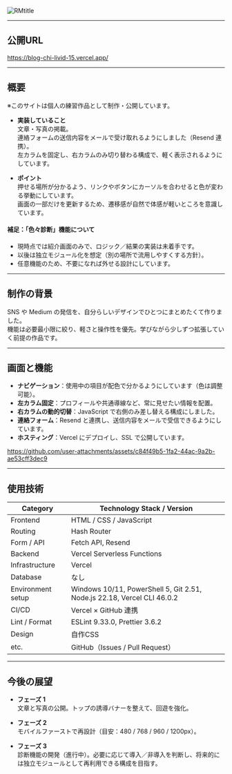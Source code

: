 
![RMtitle](https://github.com/user-attachments/assets/b4f4255c-c6e7-4b14-8763-299357197f23)

---

## 公開URL

https://blog-chi-livid-15.vercel.app/

---

## 概要

※このサイトは個人の練習作品として制作・公開しています。

- **実装していること**  
  文章・写真の掲載。  
  連絡フォームの送信内容をメールで受け取れるようにしました（Resend 連携）。  
  左カラムを固定し、右カラムのみ切り替わる構成で、軽く表示されるようにしています。

- **ポイント**  
  押せる場所が分かるよう、リンクやボタンにカーソルを合わせると色が変わる挙動にしています。  
  画面の一部だけを更新するため、遷移感が自然で体感が軽いところを意識しています。

#### 補足：「色々診断」機能について
- 現時点では紹介画面のみで、ロジック／結果の実装は未着手です。  
- 以後は独立モジュール化を想定（別の場所で流用しやすくする方針）。  
- 任意機能のため、不要になれば外せる設計にしています。

---

## 制作の背景

SNS や Medium の発信を、自分らしいデザインでひとつにまとめたくて作りました。  
機能は必要最小限に絞り、軽さと操作性を優先。学びながら少しずつ拡張していく前提の作品です。

---

## 画面と機能

- **ナビゲーション**：使用中の項目が配色で分かるようにしています（色は調整可能）。  
- **左カラム固定**：プロフィールや共通導線など、常に見せたい情報を配置。  
- **右カラムの動的切替**：JavaScript で右側のみ差し替える構成にしました。  
- **連絡フォーム**：Resend と連携し、送信内容をメールで受信できるようにしています。  
- **ホスティング**：Vercel にデプロイし、SSL で公開しています。


https://github.com/user-attachments/assets/c84f49b5-1fa2-44ac-9a2b-ae53cff3dec9



---

## 使用技術

| Category | Technology Stack / Version |
|---|---|
| Frontend | HTML / CSS / JavaScript |
| Routing | Hash Router |
| Form / API | Fetch API, Resend |
| Backend | Vercel Serverless Functions |
| Infrastructure | Vercel |
| Database | なし |
| Environment setup | Windows 10/11, PowerShell 5, Git 2.51, Node.js 22.18, Vercel CLI 46.0.2 |
| CI/CD | Vercel × GitHub 連携 |
| Lint / Format | ESLint 9.33.0, Prettier 3.6.2 |
| Design | 自作CSS |
| etc. | GitHub（Issues / Pull Request） |

---

## 今後の展望

- **フェーズ 1**  
  文章と写真の公開。トップの誘導バナーを整えて、回遊を強化。

- **フェーズ 2**  
  モバイルファーストで再設計（目安：480 / 768 / 960 / 1200px）。  

- **フェーズ 3**  
  診断機能の開発（進行中）。必要に応じて導入／非導入を判断し、将来的には独立モジュールとして再利用できる構成を目指す。
